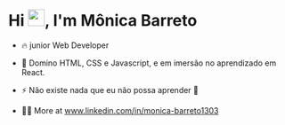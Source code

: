 
<h1 align="left">Hi <img src="https://raw.githubusercontent.com/kaueMarques/kaueMarques/master/hi.gif" height="30px">, I'm Mônica Barreto</h1>

- 🔥 junior Web Developer

- 🌱  Domino  HTML, CSS e  Javascript, e  em imersão no  aprendizado em  React. 

- ⚡  Não existe nada que  eu não possa aprender 🤯

- 👨‍💻 More at www.linkedin.com/in/monica-barreto1303


<br><br>

